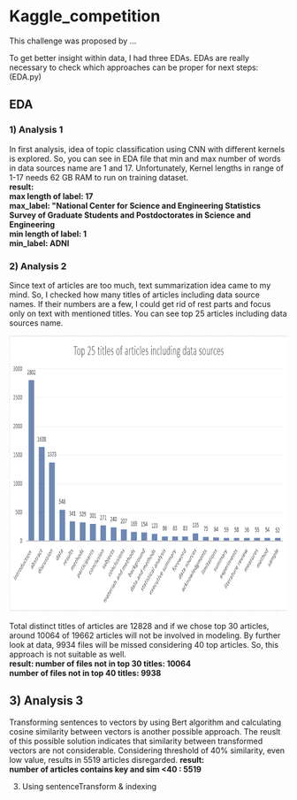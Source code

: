 # Kaggle_competition

This challenge was proposed by ...

To get better insight within data, I had three EDAs. EDAs are really necessary to check which approaches can be proper for next steps: (EDA.py)  
## EDA  
### 1) Analysis 1  
In first analysis, idea of topic classification using CNN with different kernels is explored. So, you can see in EDA file that min and max number of words in data sources name are 1 and 17. Unfortunately, Kernel lengths in range of 1-17 needs 62 GB RAM to run on training dataset.  
**result:  
max length of label: 17  
max_label: "National Center for Science and Engineering Statistics Survey of Graduate Students and Postdoctorates in Science and Engineering  
min length of label: 1  
min_label: ADNI**  

### 2) Analysis 2  
Since text of articles are too much, text summarization idea came to my mind. So, I checked how many titles of articles including data source names. If their numbers are a few, I could get rid of rest parts and focus only on text with mentioned titles. You can see top 25 articles including data sources name. 

<img src="image/EDA2.png" width="900" height="500">  

Total distinct titles of articles are 12828 and if we chose top 30 articles, around 10064 of 19662 articles will not be involved in modeling. By further look at data, 9934 files will be missed considering 40 top articles. So, this approach is not suitable as well.  
**result:
number of files not in top 30 titles:  10064  
number of files not in top 40 titles:  9938**  

## 3) Analysis 3  
Transforming sentences to vectors by using Bert algorithm and calculating cosine similarity between vectors is another possible approach. The reuslt of this possible solution indicates that similarity between transformed vectors are not considerable. Considering threshold of 40% similarity, even low value, results in 5519 articles disregarded.
**result:  
number of articles contains key and sim <40 :  5519**  

3) Using sentenceTransform & indexing
